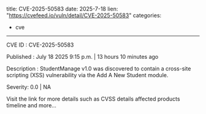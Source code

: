  
title: CVE-2025-50583
date: 2025-7-18
lien: "https://cvefeed.io/vuln/detail/CVE-2025-50583"
categories:
  - cve
---

CVE ID : CVE-2025-50583

Published :  July 18
2025
9:15 p.m. | 13 hours
10 minutes ago

Description : StudentManage v1.0 was discovered to contain a cross-site scripting (XSS) vulnerability via the Add A New Student module.

Severity: 0.0 | NA

Visit the link for more details
such as CVSS details
affected products
timeline
and more...
